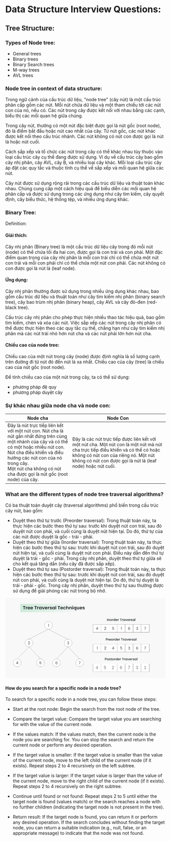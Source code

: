 # Data Structure Interview Questions:

## Tree Structure:

### Types of Node tree:

- General trees
- Binary trees
- Binary Search trees
- M-way trees
- AVL trees

### Node tree in context of data structure:

Trong ngữ cảnh của cấu trúc dữ liệu, "node tree" (cây nút) là một cấu trúc phân cấp gồm các nút. Mỗi nút chứa dữ liệu và
một tham chiếu tới các nút con của nó, nếu có. Các nút trong cây được kết nối với nhau bằng các cạnh, biểu thị các mối
quan hệ giữa chúng.

Trong cây nút, thường có một nút đặc biệt được gọi là nút gốc (root node), đó là điểm bắt đầu hoặc nút cao nhất của cây.
Từ nút gốc, các nút khác được kết nối theo cấu trúc nhánh. Các nút không có nút con được gọi là nút lá hoặc nút cuối.

Cách sắp xếp và tổ chức các nút trong cây có thể khác nhau tùy thuộc vào loại cấu trúc cây cụ thể đang được sử dụng. Ví
dụ về cấu trúc cây bao gồm cây nhị phân, cây AVL, cây B, và nhiều loại cây khác. Mỗi loại cấu trúc cây áp đặt các quy
tắc và thuộc tính cụ thể về sắp xếp và mối quan hệ giữa các nút.

Cây nút được sử dụng rộng rãi trong các cấu trúc dữ liệu và thuật toán khác nhau. Chúng cung cấp một cách hiệu quả để
biểu diễn các mối quan hệ phân cấp và được sử dụng trong các ứng dụng như cây tìm kiếm, cây quyết định, cây biểu thức,
hệ thống tệp, và nhiều ứng dụng khác.

### Binary Tree:

Definition:

#### Giải thích:

Cây nhị phân (Binary tree) là một cấu trúc dữ liệu cây trong đó mỗi nút (node) có thể chứa tối đa hai con, được gọi là
con trái và con phải. Một đặc điểm quan trọng của cây nhị phân là mỗi con trái chỉ có thể chứa một nút con trái và mỗi
con phải chỉ có thể chứa một nút con phải. Các nút không có con được gọi là nút lá (leaf node).

#### Ứng dụng:

Cây nhị phân thường được sử dụng trong nhiều ứng dụng khác nhau, bao gồm cấu trúc dữ liệu và thuật toán như cây tìm kiếm
nhị phân (binary search tree), cây bao trùm nhị phân (binary heap), cây AVL và cây đỏ-đen (red-black tree).

Cấu trúc cây nhị phân cho phép thực hiện nhiều thao tác hiệu quả, bao gồm tìm kiếm, chèn và xóa các nút. Việc sắp xếp
các nút trong cây nhị phân có thể được thực hiện theo các quy tắc cụ thể, chẳng hạn như cây tìm kiếm nhị phân mà các nút
trái nhỏ hơn nút cha và các nút phải lớn hơn nút cha.

#### Chiều cao của node tree:

Chiều cao của một nút trong cây (node) được định nghĩa là số lượng cạnh trên đường đi từ nút đó đến nút lá xa nhất.
Chiều cao của cây (tree) là chiều cao của nút gốc (root node).

Để tính chiều cao của một nút trong cây, ta có thể sử dụng:

- phương pháp đệ quy
- phương pháp duyệt cây

### Sự khác nhau giữa node cha và node con:
| Node cha                       | Node Con|
|--------------------------------|---------|
|Đây là nút trực tiếp liên kết với một nút con. Nút cha là nút gần nhất đứng trên cùng một nhánh của cây và có thể có một hoặc nhiều nút con. <br>Nút cha điều khiển và điều hướng các nút con của nó trong cây.<br> Một nút cha không có nút cha được gọi là nút gốc (root node) của cây.|  Đây là các nút trực tiếp được liên kết với một nút cha. Một nút con là một nút mà nút cha trực tiếp điều khiển và có thể có hoặc không có nút con của riêng nó. Một nút không có nút con được gọi là nút lá (leaf node) hoặc nút cuối.|


### What are the different types of node tree traversal algorithms? 
Có ba thuật toán duyệt cây (traversal algorithms) phổ biến trong cấu trúc cây nút, bao gồm:
- Duyệt theo thứ tự trước (Preorder traversal): Trong thuật toán này, ta thực hiện các bước theo thứ tự sau: trước khi duyệt nút con trái, sau đó duyệt nút con phải, và cuối cùng là duyệt nút hiện tại. Do đó, thứ tự của các nút được duyệt là gốc - trái - phải.
- Duyệt theo thứ tự giữa (Inorder traversal): Trong thuật toán này, ta thực hiện các bước theo thứ tự sau: trước khi duyệt nút con trái, sau đó duyệt nút hiện tại, và cuối cùng là duyệt nút con phải. Điều này dẫn đến thứ tự duyệt là trái - gốc - phải. Trong cây nhị phân, duyệt theo thứ tự giữa sẽ cho kết quả tăng dần (nếu cây đã được sắp xếp).
- Duyệt theo thứ tự sau (Postorder traversal): Trong thuật toán này, ta thực hiện các bước theo thứ tự sau: trước khi duyệt nút con trái, sau đó duyệt nút con phải, và cuối cùng là duyệt nút hiện tại. Do đó, thứ tự duyệt là trái - phải - gốc. Trong cây nhị phân, duyệt theo thứ tự sau thường được sử dụng để giải phóng các nút trong bộ nhớ.

![Alt text](traversal.png)


#### How do you search for a specific node in a node tree?
To search for a specific node in a node tree, you can follow these steps:
                          
- Start at the root node: Begin the search from the root node of the tree.

- Compare the target value: Compare the target value you are searching for with the value of the current node.

- If the values match: If the values match, then the current node is the node you are searching for. You can stop the search and return the current node or perform any desired operation.

- If the target value is smaller: If the target value is smaller than the value of the current node, move to the left child of the current node (if it exists). Repeat steps 2 to 4 recursively on the left subtree.

- If the target value is larger: If the target value is larger than the value of the current node, move to the right child of the current node (if it exists). Repeat steps 2 to 4 recursively on the right subtree.

- Continue until found or not found: Repeat steps 2 to 5 until either the target node is found (values match) or the search reaches a node with no further children (indicating the target node is not present in the tree).

- Return result: If the target node is found, you can return it or perform any desired operation. If the search concludes without finding the target node, you can return a suitable indication (e.g., null, false, or an appropriate message) to indicate that the node was not found.


